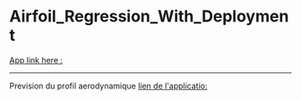 # Airfoil_Regression_With_Deployment
[App link here :](https://airfoil-prediction87.herokuapp.com)





------------------
Prevision du profil aerodynamique
[lien de l'applicatio:](https://airfoil-prediction87.herokuapp.com)
